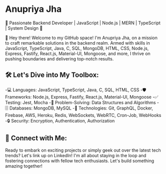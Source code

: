 # Anupriya Jha 
🚀 Passionate Backend Developer | JavaScript | Node.js | MERN | TypeScript | System Design 🚀

👋 Hey there! Welcome to my GitHub space! I'm Anupriya Jha, on a mission to craft remarkable solutions in the backend realm. Armed with skills in JavaScript, TypeScript, Java, C, SQL, MongoDB, HTML, CSS, Node.js, Express, Fastify, React.js, Material-UI, Mongoose, and more, I thrive on pushing boundaries and delivering top-notch results.

## 🛠️ Let's Dive into My Toolbox:
-💻 Languages: JavaScript, TypeScript, Java, C, SQL, HTML, CSS
-🛡️ Frameworks: Node.js, Express, Fastify, React.js, Material-UI, Mongoose
-✅ Testing: Jest, Mocha
-🎯 Problem-Solving: Data Structures and Algorithms
-🗄️ Databases: MongoDB, MySQL
-🔧 Technologies: Git, GraphQL, Docker, Firebase, AWS, Heroku, Redis, WebSockets, WebRTC, Cron-Job, WebHooks
-🔒 Security: Encryption, Authentication, Authorization

## 🔗 Connect with Me:
Ready to embark on exciting projects or simply geek out over the latest tech trends? Let's link up on LinkedIn! I'm all about staying in the loop and fostering connections with fellow tech enthusiasts. Let's build something amazing together!
